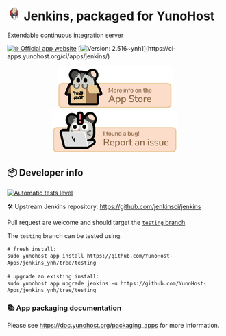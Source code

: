 <!--
N.B.: This README was automatically generated by <https://github.com/YunoHost/apps_tools/blob/main/readme_generator>
It shall NOT be edited by hand.
-->

<h1>
  <img src="https://raw.githubusercontent.com/YunoHost/apps/main/logos/jenkins.png" width="32px" alt="Logo of Jenkins">
  Jenkins, packaged for YunoHost
</h1>

Extendable continuous integration server

[![🌐 Official app website](https://img.shields.io/badge/Official_app_website-darkgreen?style=for-the-badge)](https://jenkins.io)
[![Version: 2.516~ynh1](https://img.shields.io/badge/Version-2.516~ynh1-rgba(0,150,0,1)?style=for-the-badge)](https://ci-apps.yunohost.org/ci/apps/jenkins/)

<div align="center">
<a href="https://apps.yunohost.org/app/jenkins"><img height="100px" src="https://github.com/YunoHost/yunohost-artwork/raw/refs/heads/main/badges/neopossum-badges/badge_more_info_on_the_appstore.svg"/></a>
<a href="https://github.com/YunoHost-Apps/jenkins_ynh/issues"><img height="100px" src="https://github.com/YunoHost/yunohost-artwork/raw/refs/heads/main/badges/neopossum-badges/badge_report_an_issue.svg"/></a>
</div>

## 📦 Developer info

[![Automatic tests level](https://apps.yunohost.org/badge/cilevel/jenkins)](https://ci-apps.yunohost.org/ci/apps/jenkins/)

🛠️ Upstream Jenkins repository: <https://github.com/jenkinsci/jenkins>

Pull request are welcome and should target the [`testing` branch](https://github.com/YunoHost-Apps/jenkins_ynh/tree/testing).

The `testing` branch can be tested using:
```
# fresh install:
sudo yunohost app install https://github.com/YunoHost-Apps/jenkins_ynh/tree/testing

# upgrade an existing install:
sudo yunohost app upgrade jenkins -u https://github.com/YunoHost-Apps/jenkins_ynh/tree/testing
```

### 📚 App packaging documentation

Please see <https://doc.yunohost.org/packaging_apps> for more information.